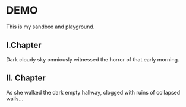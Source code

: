 # DEMO

This is my sandbox and playground.

## I.Chapter

Dark cloudy sky omniously witnessed the horror of that early morning.

## II. Chapter

As she walked the dark empty hallway, clogged with ruins of collapsed walls...